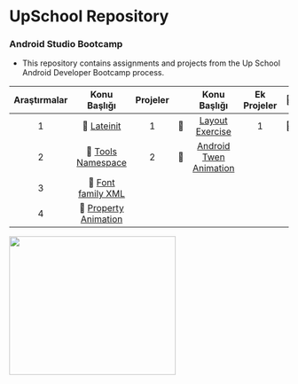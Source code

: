# UpSchool Repository
### Android Studio Bootcamp

- This repository contains assignments and projects from the Up School Android Developer Bootcamp process.

|Araştırmalar  |          Konu Başlığı          |Projeler|  |          Konu Başlığı          |Ek Projeler|:bookmark_tabs:  |          Konu Başlığı          |
|:---:|:------------------------------------------------------------------------:|:---:|:-----|:------------------------------------------------------------------------:|:---:|:-----|:------------------------------------------------------------------------:|
|1| :bookmark_tabs: [Lateinit](https://github.com/senaecelik/UpSchool-Progress/tree/main/Ara%C5%9Ft%C4%B1rma%20%C3%96devleri#1)|1|:bookmark_tabs:     |  [Layout Exercise](https://github.com/senaecelik/UpSchool-Progress/tree/main/Projeler/Project%2001%20-%20Layout%20Exercise%20Project) |1|:bookmark_tabs:     |  [Navigation Graph](https://github.com/senaecelik/UpSchool-Progress/tree/main/Ek%20Projeler/NavigationGraph)
|2|:bookmark_tabs: [Tools Namespace](https://github.com/senaecelik/UpSchool-Progress/tree/main/Ara%C5%9Ft%C4%B1rma%20%C3%96devleri#2) |2|:bookmark_tabs:    | [Android Twen Animation](https://github.com/senaecelik/UpSchool-Progress/tree/main/Projeler/Project%2002%20-%20Android%20Tween%20Animation%20Sample)   
|3|:bookmark_tabs: [Font family XML](https://github.com/senaecelik/UpSchool-Progress/tree/main/Ara%C5%9Ft%C4%B1rma%20%C3%96devleri#3)   
|4|:bookmark_tabs: [Property Animation](https://github.com/senaecelik/UpSchool-Progress/tree/main/Ara%C5%9Ft%C4%B1rma%20%C3%96devleri#4)   



<img align="center" width="300" height="250" src="https://media2.giphy.com/media/13HgwGsXF0aiGY/giphy.gif">
